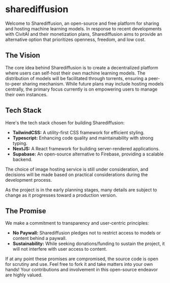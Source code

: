 # sharediffusion

Welcome to Sharediffusion, an open-source and free platform for sharing and hosting machine learning models. In response to recent developments with CivitAI and their monetization plans, Sharediffusion aims to provide an alternative option that prioritizes openness, freedom, and low cost.

## The Vision

The core idea behind Sharediffusion is to create a decentralized platform where users can self-host their own machine learning models. The distribution of models will be facilitated through torrents, ensuring a peer-to-peer sharing mechanism. While future plans may include hosting models centrally, the primary focus currently is on empowering users to manage their own instances.

## Tech Stack

Here's the tech stack chosen for building Sharediffusion:

- **TailwindCSS:** A utility-first CSS framework for efficient styling.
- **Typescript:** Enhancing code quality and maintainability with strong typing.
- **NextJS:** A React framework for building server-rendered applications.
- **Supabase:** An open-source alternative to Firebase, providing a scalable backend.

The choice of image hosting service is still under consideration, and decisions will be made based on practical considerations during the development process.

As the project is in the early planning stages, many details are subject to change as it progresses toward a production version.

## The Promise

We make a commitment to transparency and user-centric principles:

- **No Paywall:** Sharediffusion pledges not to restrict access to models or content behind a paywall.
- **Sustainability:** While seeking donations/funding to sustain the project, it will not interfere with user access to content.

If at any point these promises are compromised, the source code is open for scrutiny and use. Feel free to fork it and take matters into your own hands! Your contributions and involvement in this open-source endeavor are highly valued.

